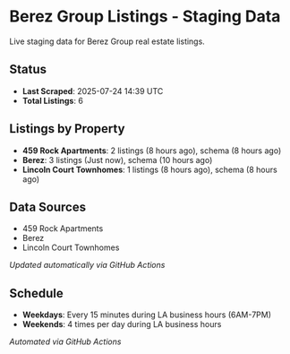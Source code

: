 # Berez Group Listings - Staging Data

Live staging data for Berez Group real estate listings.

## Status

- **Last Scraped**: 2025-07-24 14:39 UTC
- **Total Listings**: 6

## Listings by Property

- **459 Rock Apartments**: 2 listings (8 hours ago), schema (8 hours ago)
- **Berez**: 3 listings (Just now), schema (10 hours ago)
- **Lincoln Court Townhomes**: 1 listings (8 hours ago), schema (8 hours ago)

## Data Sources

- 459 Rock Apartments
- Berez
- Lincoln Court Townhomes

*Updated automatically via GitHub Actions*

## Schedule

- **Weekdays**: Every 15 minutes during LA business hours (6AM-7PM)
- **Weekends**: 4 times per day during LA business hours

*Automated via GitHub Actions*

